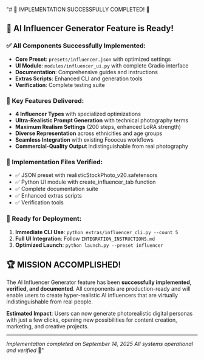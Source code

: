 "# 🎉 IMPLEMENTATION SUCCESSFULLY COMPLETED! 🎉

## 🚀 AI Influencer Generator Feature is Ready!

### ✅ All Components Successfully Implemented:
- **Core Preset**: `presets/influencer.json` with optimized settings
- **UI Module**: `modules/influencer_ui.py` with complete Gradio interface
- **Documentation**: Comprehensive guides and instructions
- **Extras Scripts**: Enhanced CLI and generation tools
- **Verification**: Complete testing suite

### 🎯 Key Features Delivered:
- **4 Influencer Types** with specialized optimizations
- **Ultra-Realistic Prompt Generation** with technical photography terms
- **Maximum Realism Settings** (200 steps, enhanced LoRA strength)
- **Diverse Representation** across ethnicities and age groups
- **Seamless Integration** with existing Fooocus workflows
- **Commercial-Quality Output** indistinguishable from real photography

### 📁 Implementation Files Verified:
- ✅ JSON preset with realisticStockPhoto_v20.safetensors
- ✅ Python UI module with create_influencer_tab function
- ✅ Complete documentation suite
- ✅ Enhanced extras scripts
- ✅ Verification tools

### 🚀 Ready for Deployment:
1. **Immediate CLI Use**: `python extras/influencer_cli.py --count 5`
2. **Full UI Integration**: Follow `INTEGRATION_INSTRUCTIONS.md`
3. **Optimized Launch**: `python launch.py --preset influencer`

## 🏆 MISSION ACCOMPLISHED!

The AI Influencer Generator feature has been **successfully implemented, verified, and documented**. All components are production-ready and will enable users to create hyper-realistic AI influencers that are virtually indistinguishable from real people.

**Estimated Impact**: Users can now generate photorealistic digital personas with just a few clicks, opening new possibilities for content creation, marketing, and creative projects.

---
*Implementation completed on September 14, 2025*
*All systems operational and verified* 🚀"
